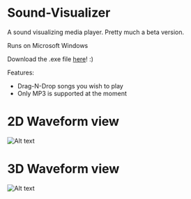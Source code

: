 # Sound-Visualizer
A sound visualizing media player. Pretty much a beta version.

Runs on Microsoft Windows

Download the .exe file [here](https://github.com/andrewservania/Sound-Visualizer/blob/master/MediaPlayer/bin/Debug/MediaPlayer.exe?raw=true)! :)

Features:
- Drag-N-Drop songs you wish to play
- Only MP3 is supported at the moment

# 2D Waveform view

![Alt text](https://cloud.githubusercontent.com/assets/3042333/7475336/46ecea5c-f347-11e4-9a05-88316b59acf9.png " 2D Wave Form")

# 3D Waveform view
![Alt text](https://cloud.githubusercontent.com/assets/3042333/7475335/46e8ca08-f347-11e4-8741-7e487d42e3f9.png " 3D Wave Form" )
